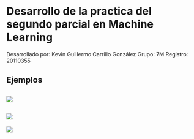 # Desarrollo de la practica del segundo parcial en Machine Learning

Desarrollado por: Kevin Guillermo Carrillo González
Grupo: 7M
Registro: 20110355


## Ejemplos

![](https://i.ibb.co/LkdyWKx/Screenshot-2023-04-28-at-7-55-34-p-m.png)
---
![](https://i.ibb.co/LCtt1rC/Screenshot-2023-04-28-at-7-56-05-p-m.png)
---
![](https://i.ibb.co/6XRBxz7/Screenshot-2023-04-28-at-7-56-24-p-m.png)
